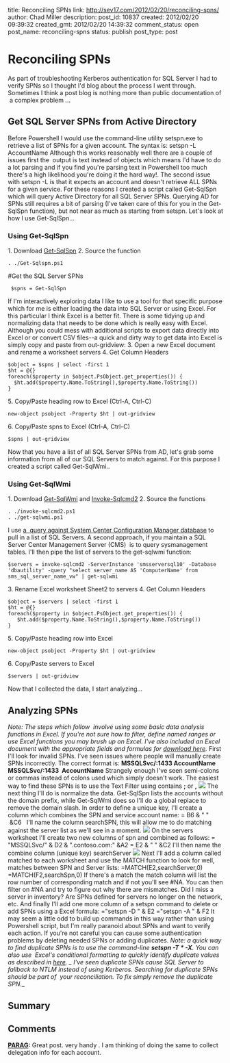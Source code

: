 title: Reconciling SPNs
link: http://sev17.com/2012/02/20/reconciling-spns/
author: Chad Miller
description: 
post_id: 10837
created: 2012/02/20 09:39:32
created_gmt: 2012/02/20 14:39:32
comment_status: open
post_name: reconciling-spns
status: publish
post_type: post

# Reconciling SPNs

As part of troubleshooting Kerberos authentication for SQL Server I had to verify SPNs so I thought I'd blog about the process I went through. Sometimes I think a post blog is nothing more than public documentation of  a complex problem ... 

## Get SQL Server SPNs from Active Directory

Before Powershell I would use the command-line utility setspn.exe to retrieve a list of SPNs for a given account. The syntax is: setspn -L AccountName Although this works reasonably well there are a couple of issues first the  output is text instead of objects which means I'd have to do a lot parsing and if you find you're parsing text in Powershell too much there's a high likelihood you're doing it the hard way!. The second issue with setspn -L is that it expects an account and doesn't retrieve ALL SPNs for a given service. For these reasons I created a script called Get-SqlSpn which will query Active Directory for all SQL Server SPNs. Querying AD for SPNs still requires a bit of parsing (I've taken care of this for you in the Get-SqlSpn function), but not near as much as starting from setspn. Let's look at how I use Get-SqlSpn... 

### Using Get-SqlSpn

1\. Download [Get-SqlSpn](http://poshcode.org/3234) 2\. Source the function 
    
    
    . ./Get-Sqlspn.ps1

#Get the SQL Server SPNs 
    
    
     $spns = Get-SqlSpn

If I'm interactively exploring data I like to use a tool for that specific purpose which for me is either loading the data into SQL Server or using Excel. For this particular I think Excel is a better fit. There is some tidying up and normalizing data that needs to be done which is really easy with Excel. Although you could mess with additional scripts to export data directly into Excel or or convert CSV files--a quick and dirty way to get data into Excel is simply copy and paste from out-gridview: 3\. Open a new Excel document and rename a worksheet servers 4\. Get Column Headers 
    
    
    $object = $spns | select -first 1
    $ht = @{}
    foreach($property in $object.PsObject.get_properties()) {
      $ht.add($property.Name.ToString(),$property.Name.ToString())
    }

5\. Copy/Paste heading row to Excel (Ctrl-A, Ctrl-C) 
    
    
    new-object psobject -Property $ht | out-gridview

6\. Copy/Paste spns to Excel (Ctrl-A, Ctrl-C) 
    
    
    $spns | out-gridview

Now that you have a list of all SQL Server SPNs from AD, let's grab some information from all of our SQL Servers to match against. For this purpose I created a script called Get-SqlWmi.. 

### Using Get-SqlWmi

1\. Download [Get-SqlWmi](http://poshcode.org/3235) and [Invoke-Sqlcmd2](http://poshcode.org/2279) 2\. Source the functions 
    
    
    . ./invoke-sqlcmd2.ps1
    . ./get-sqlwmi.ps1

I use [a  query against System Center Configuration Manager database](/2008/11/inventory-sql-server-databases-with-powershell/) to pull in a list of SQL Servers. A second approach, if you maintain a SQL Server Center Management Server (CMS)  is to query sysmanagement tables. I'll then pipe the list of servers to the get-sqlwmi function: 
    
    
    $servers = invoke-sqlcmd2 -ServerInstance 'smsserversql10' -Database 'dbautility' -query "select server_name AS 'ComputerName' from sms_sql_server_name_vw" | get-sqlwmi

3\. Rename Excel worksheet Sheet2 to servers 4\. Get Column Headers 
    
    
    $object = $servers | select -first 1
    $ht = @{}
    foreach($property in $object.PsObject.get_properties()) {
       $ht.add($property.Name.ToString(),$property.Name.ToString())
    }

5\. Copy/Paste heading row into Excel 
    
    
    new-object psobject -Property $ht | out-gridview

6\. Copy/Paste servers to Excel 
    
    
    $servers | out-gridview

Now that I collected the data, I start analyzing... 

## Analyzing SPNs

_Note: The steps which follow  involve using some basic data analysis functions in Excel. If you're not sure how to filter, define named ranges or use Excel functions you may brush up on Excel. I've also included an Excel document with the appropriate fields and formulas for [download here](https://skydrive.live.com/redir.aspx?cid=ea42395138308430&resid=EA42395138308430!1012&parid=EA42395138308430!194&authkey=!AJ59P92kso7I9hY)._ First I'll look for invalid SPNs. I've seen issues where people will manually create SPNs incorrectly. The correct format is: **MSSQLSvc/<SQL Server computer name>:1433 AccountName** **MSSQLSvc/<SQL Server FQDN>:1433  AccountName** Strangely enough I've seen semi-colons or commas instead of colons used which simply doesn't work. The easiest way to find these SPNs is to use the Text Filter using contains **;** or **,** ![](http://images.sev17.com/contains-150x150.jpg) The next thing I'll do is normalize the data. Get-SqlSpn lists the accounts without the domain prefix, while Get-SqlWmi does so I'll do a global replace to remove the domain slash. In order to define a unique key, I'll create a column which combines the SPN and service account name: = B6 & " "  &C6   I'll name the column searchSPN, this will allow me to do matching against the server list as we'll see in a moment. ![](http://images.sev17.com/searchSpn-150x150.jpg) On the servers worksheet I'll create two new columns of spn and combined as follows: = "MSSQLSvc/" & D2 & ".contoso.com:" &A2 = E2 & " " &C2 I'll then name the combine column (unique key) searchServer ![](http://images.sev17.com/searchServer-150x139.jpg) Next I'll add a column called matched to each worksheet and use the MATCH function to look for well, matches between SPN and Server lists: =MATCH(E2,searchServer,0) =MATCH(F2,searchSpn,0) If there's a match the match column will list the row number of corresponding match and if not you'll see #NA. You can then filter on #NA and try to figure out why there are mismatches. Did I miss a server in inventory? Are SPNs defined for servers no longer on the network, etc. And finally I'll add one more column of a setspn command to delete or add SPNs using a Excel formula: ="setspn -D " & E2 ="setspn -A " & F2 It may seem a little odd to build up commands in this way rather than using Powershell script, but I'm really paranoid about SPNs and want to verify each action. If you're not careful you can cause some authentication problems by deleting needed SPNs or adding duplicates. _Note: a quick way to find duplicate SPNs is to use the command-line **setspn -T * -X**. You can also use  Excel's conditional formatting to quickly identify duplicate values as described in [here](http://www.addictivetips.com/windows-tips/excel-2010-duplicate-unique-values/). _ I've seen duplicate SPNs cause SQL Server to fallback to NTLM instead of using Kerberos. Searching for duplicate SPNs should be part of  your reconciliation. To fix simply remove the duplicate SPN.__

## Summary

## Comments

**[PARAG](#281 "2012-03-07 23:52:56"):** Great post. very handy . I am thinking of doing the same to collect delegation info for each account.

